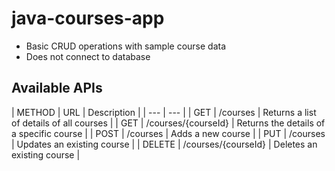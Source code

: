 # java-courses-app
- Basic CRUD operations with sample course data
- Does not connect to database

## Available APIs

| METHOD | URL | Description |
| --- | --- |
| GET | /courses | Returns a list of details of all courses |
| GET | /courses/{courseId} | Returns the details of a specific course |
| POST | /courses | Adds a new course | 
| PUT | /courses | Updates an existing course |
| DELETE | /courses/{courseId} | Deletes an existing course | 
